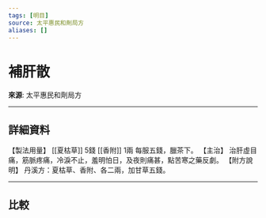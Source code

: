 ```yaml
---
tags: [明目]
source: 太平惠民和劑局方
aliases: []
---
```


# 補肝散

**來源**: 太平惠民和劑局方  

---

## 詳細資料
【製法用量】 [[夏枯草]] 5錢 [[香附]] 1兩
每服五錢，臘茶下。
【主治】
治肝虛目痛，筋脈疼痛，冷淚不止，羞明怕日，及夜則痛甚，點苦寒之藥反劇。
【附方說明】
丹溪方：夏枯草、香附、各二兩，加甘草五錢。

---

## 比較

